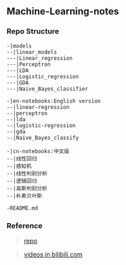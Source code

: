 ## Machine-Learning-notes

### Repo Structure
```
-|models
--|linear_models
---|Linear_regression
---|Perceptron
---|LDA
---|Logistic_regression
---|GDA
---|Naive_Bayes_classifier

-|en-notebooks:English version
--|linear-regression
--|perceptron
--|lda
--|logistic-regression
--|gda
--|Naive_Bayes_classify

-|cn-notebooks:中文版
--|线性回归
--|感知机
--|线性判别分析
--|逻辑回归
--|高斯判别分析
--|朴素贝叶斯

-README.md
```

### Reference
> [repo](https://github.com/zhulei227/ML_Notes)

> [videos in bilibili.com](https://www.bilibili.com/video/BV1aE411o7qd)
